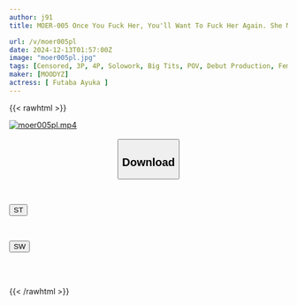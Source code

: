```yaml
---
author: j91
title: MOER-005 Once You Fuck Her, You'll Want To Fuck Her Again. She May Have A Classy Look, But She Has Erotic Sex With A Girl Who Is Just Convenient For Her! The Amateur Found By A Friend Of An AV Director Is A College Student Who Is OK With Anything. She Makes Her Debut By Cumming Like Crazy On A Male Actor's Dick. Ayuka Futaba

url: /v/moer005pl
date: 2024-12-13T01:57:00Z
image: "moer005pl.jpg"
tags: [Censored, 3P, 4P, Solowork, Big Tits, POV, Debut Production, Female College Student	]
maker: [MOODYZ]
actress: [ Futaba Ayuka ]
---
```



{{< rawhtml >}}

<div class="video" data-videoid="ZrZbx7R72ZtqlJy">
    <a href="javascript:;">
        <img src="/v/moer005pl/moer005pl.jpg" width="WIDTH" height="HEIGHT" alt="moer005pl.mp4" loading="lazy">
    </a>
</div>

<script type="text/javascript" src="https://j91.asia/asset/on-demand-st.js"></script>

<br>
  <link rel="stylesheet" href="https://j91.asia/asset/bs5.css">
  
  <center>
  <button class="btn btn-primary" type="button" data-bs-toggle="collapse" data-bs-target=".multi-collapse" aria-expanded="false" aria-controls="multiCollapseExample1 multiCollapseExample2"><h2>Download</h2></button></center>
</p>
<div class="row">
  <div class="col">
    <div class="collapse multi-collapse" id="multiCollapseExample1">
      <div class="card card-body">
	      	      <br>
<div class="buttons">  
<p><a href="/v/moer005pl/st.html" target="_blank"><button class="btn-hover color-3"><i class="fa fa-download"></i> ST</button></a></p></div>
    </div>
  </div>
</div>
  <div class="col">
    <div class="collapse multi-collapse" id="multiCollapseExample2">
      <div class="card card-body">
	      <br>
<div class="buttons">
<p><a href="/v/moer005pl/sw.html" target="_blank"><button class="btn-hover color-2"><i class="fa fa-download"></i> SW</button></a></p></div>
<br><br>
      </div>
    </div>
  </div>
</div>

{{< /rawhtml >}}